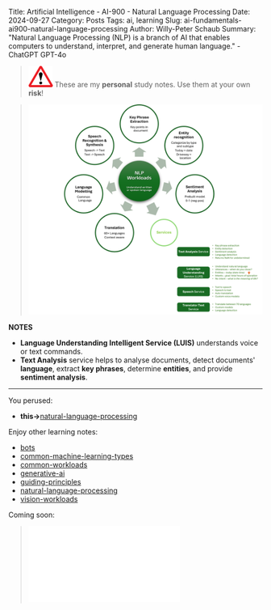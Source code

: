Title: Artificial Intelligence - AI-900 - Natural Language Processing
Date: 2024-09-27
Category: Posts 
Tags: ai, learning
Slug: ai-fundamentals-ai900-natural-language-processing
Author: Willy-Peter Schaub
Summary: "Natural Language Processing (NLP) is a branch of AI that enables computers to understand, interpret, and generate human language." - ChatGPT GPT-4o

>
>![alert](../images/alert-tiny.png)
>These are my **personal** study notes. Use them at your own **risk**!

> ![natural-language-processing](../images/ai-fundamentals-ai900-natural-language-processing.png) 

**NOTES**

- **Language Understanding Intelligent Service (LUIS)** understands voice or text commands.
- **Text Analysis** service helps to analyse documents, detect documents' **language**, extract **key phrases**, determine **entities**, and provide **sentiment analysis**.

---

You perused:

- **this->**[natural-language-processing](/ai-fundamentals-ai900-natural-language-processing.html)

Enjoy other learning notes:

- [bots](/ai-fundamentals-ai900-bots.html)
- [common-machine-learning-types](/ai-fundamentals-ai900-common-machine-learning-types.html)
- [common-workloads](/ai-fundamentals-ai900-common-workloads.html)
- [generative-ai](/ai-fundamentals-ai900-generative-ai.html)
- [guiding-principles](/ai-fundamentals-ai900-guiding-principles.html)
- [natural-language-processing](/ai-fundamentals-ai900-natural-language-processing.html)
- [vision-workloads](/ai-fundamentals-ai900-vision-workloads.html)

Coming soon:

> ![ai-900 poster](../images/ai-fundamentals-ai900-poster.html)

